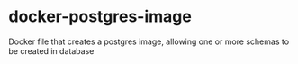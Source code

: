# docker-postgres-image
Docker file that creates a postgres image, allowing one or more schemas to be created in database
